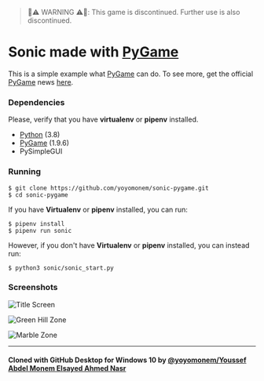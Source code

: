> 🚨⚠️ WARNING ⚠️🚨: This game is discontinued. Further use is also discontinued.

# Sonic made with [PyGame](https://www.pygame.org)

This is a simple example what [PyGame](https://www.pygame.org) can do. To see more, get the official [PyGame](https://www.pygame.org) news [here](https://www.pygame.org).

### Dependencies

Please, verify that you have **virtualenv** or **pipenv** installed.

- [Python](https://www.python.org) (3.8)
- [PyGame](https://www.pygame.org) (1.9.6)
- PySimpleGUI

### Running

    $ git clone https://github.com/yoyomonem/sonic-pygame.git
    $ cd sonic-pygame

If you have **Virtualenv** or **pipenv** installed, you can run:
    
    $ pipenv install
    $ pipenv run sonic

However, if you don't have **Virtualenv** or **pipenv** installed, you can instead run:

    $ python3 sonic/sonic_start.py

### Screenshots

![Title Screen](screenshots/start_screen.png)

![Green Hill Zone](screenshots/green_hill_zone.png)

![Marble Zone](screenshots/marble_zone.png)


---

#### Cloned with GitHub Desktop for Windows 10 by [@yoyomonem/Youssef Abdel Monem Elsayed Ahmed Nasr](https://github.com/yoyomonem)
